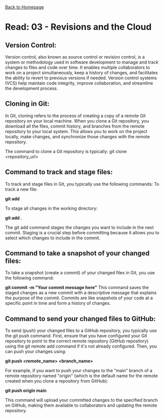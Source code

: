 [Back to Homepage](https://alysondorfman.github.io/reading-notes/)

# Read: 03 - Revisions and the Cloud


## Version Control:
Version control, also known as source control or revision control, is a system or methodology used in software development to manage and track changes to files and code over time. It enables multiple collaborators to work on a project simultaneously, keep a history of changes, and facilitates the ability to revert to previous versions if needed. Version control systems (VCS) help maintain code integrity, improve collaboration, and streamline the development process.

## Cloning in Git:
In Git, cloning refers to the process of creating a copy of a remote Git repository on your local machine. When you clone a Git repository, you download all the files, commit history, and branches from the remote repository to your local system. This allows you to work on the project locally, make changes, and synchronize those changes with the remote repository. 

The command to clone a Git repository is typically:
git clone <repository_url>


## Command to track and stage files:
To track and stage files in Git, you typically use the following commands:
To track a new file:

**git add <filename>**

To stage all changes in the working directory:

**git add .**

The git add command stages the changes you want to include in the next commit. Staging is a crucial step before committing because it allows you to select which changes to include in the commit.

## Command to take a snapshot of your changed files:
To take a snapshot (create a commit) of your changed files in Git, you use the following command:

**git commit -m "Your commit message here"**
This command saves the staged changes as a new commit with a descriptive message that explains the purpose of the commit. Commits are like snapshots of your code at a specific point in time and form a history of changes.

## Command to send your changed files to GitHub:
To send (push) your changed files to a GitHub repository, you typically use the git push command. First, ensure that you have configured your Git repository to point to the correct remote repository (GitHub repository) using the git remote add command if it's not already configured. Then, you can push your changes using:

**git push <remote_name> <branch_name>**

For example, if you want to push your changes to the "main" branch of a remote repository named "origin" (which is the default name for the remote created when you clone a repository from GitHub):

**git push origin main**

This command will upload your committed changes to the specified branch on GitHub, making them available to collaborators and updating the remote repository.
